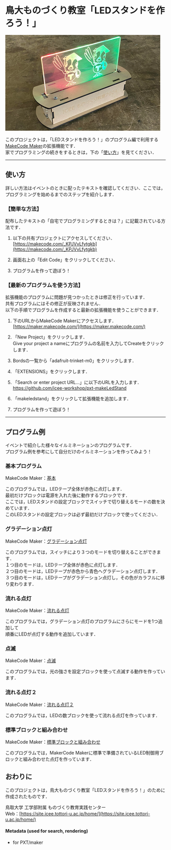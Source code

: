 
# 鳥大ものづくり教室「LEDスタンドを作ろう！」

![LEDスタンド](./icon.png)

このプロジェクトは，「LEDスタンドを作ろう！」のプログラム編で利用する[MakeCode Maker](https://maker.makecode.com/)の拡張機能です．  
家でプログラミングの続きをするときは，下の「[使い方](#使い方)」を見てください．  
  
---

## 使い方

詳しい方法はイベントのときに配ったテキストを確認してください．ここでは，プログラミングを始めるまでのステップを紹介します．  
  
### 【簡単な方法】

配布したテキストの「自宅でプログラミングするときは？」に記載されている方法です．  
  
1. 以下の共有プロジェクトにアクセスしてください．  
    [https://makecode.com/_KPJVvLfytgkb](https://makecode.com/_KPJVvLfytgkb)  
  
2. 画面右上の「Edit Code」をクリックしてください．  
  
3. プログラムを作って遊ぼう！  
  
### 【最新のプログラムを使う方法】

拡張機能のプログラムに問題が見つかったときは修正を行っています．  
共有プログラムにはその修正が反映されません．  
以下の手順でプログラムを作成すると最新の拡張機能を使うことができます．  
  
1. 下のURLからMakeCode Makerにアクセスします．  
    [https://maker.makecode.com/](https://maker.makecode.com/)  
  
2. 「New Project」をクリックします．  
    Give your project a nameにプログラムの名前を入力してCreateをクリックします．  
  
3. Bordsの一覧から「adafruit-trinket-m0」をクリックします．  
  
4. 「EXTENSIONS」をクリックします．  
  
5. 「Search or enter project URL...」に以下のURLを入力します．  
    https://github.com/icee-workshop/pxt-makeLedStand  
  
6. 「makeledstand」をクリックして拡張機能を追加します．  
  
7. プログラムを作って遊ぼう！  
  
---

## プログラム例

イベントで紹介した様々なイルミネーションのプログラムです．  
プログラム例を参考にして自分だけのイルミネーションを作ってみよう！  
  
### 基本プログラム

MakeCode Maker：[基本](https://makecode.com/_KPJVvLfytgkb)  
  
このプログラムでは，LEDテープ全体が赤色に点灯します．  
最初だけブロックは電源を入れた後に動作するブロックです．  
ここでは，LEDスタンドの設定ブロックでスイッチで切り替えるモードの数を決めています．  
このLEDスタンドの設定ブロックは必ず最初だけブロックで使ってください．  

### グラデーション点灯

MakeCode Maker：[グラデーション点灯](https://makecode.com/_JvpU360zDW4s)  
  
このプログラムでは，スイッチにより３つのモードを切り替えることができます．  
１つ目のモードは，LEDテープ全体が赤色に点灯します．  
２つ目のモードは，LEDテープが赤色から青色へグラデーション点灯します．  
３つ目のモードは，LEDテープがグラデーション点灯し，その色がカラフルに移り変わります．  

### 流れる点灯

MakeCode Maker：[流れる点灯](https://makecode.com/_047Mp59jE6h7)  
  
このプログラムでは，グラデーション点灯のプログラムにさらにモードを1つ追加して  
順番にLEDが点灯する動作を追加しています．  

### 点滅

MakeCode Maker：[点滅](https://makecode.com/_C36cWoWthfA2)  
  
このプログラムでは，光の強さを設定ブロックを使って点滅する動作を作っています．  

### 流れる点灯２

MakeCode Maker：[流れる点灯２](https://makecode.com/_i9Y8MXFsa5pK)  
  
このプログラムでは，LEDの数ブロックを使って流れる点灯を作っています．  

### 標準ブロックと組み合わせ

MakeCode Maker：[標準ブロックと組み合わせ](https://makecode.com/_0KCWV6VFuP8x)  

このプログラムでは，MakerCode Makerに標準で準備されているLED制御用ブロックと組み合わせた点灯を作っています．  

## おわりに

このプロジェクトは，鳥大ものづくり教室「LEDスタンドを作ろう！」のために作成されたものです．  
  
鳥取大学 工学部附属 ものづくり教育実践センター  
Web：[https://site.icee.tottori-u.ac.jp/home/](https://site.icee.tottori-u.ac.jp/home/)  

#### Metadata (used for search, rendering)

* for PXT/maker
<script src="https://makecode.com/gh-pages-embed.js"></script><script>makeCodeRender("{{ site.makecode.home_url }}", "{{ site.github.owner_name }}/{{ site.github.repository_name }}");</script>
